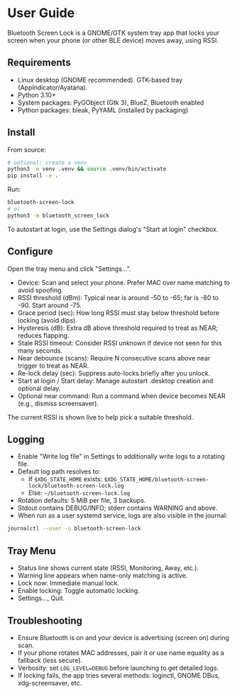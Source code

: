 # User Guide

Bluetooth Screen Lock is a GNOME/GTK system tray app that locks your screen when your phone (or other BLE device) moves away, using RSSI.

## Requirements

- Linux desktop (GNOME recommended). GTK-based tray (AppIndicator/Ayatana).
- Python 3.10+
- System packages: PyGObject (Gtk 3), BlueZ, Bluetooth enabled
- Python packages: bleak, PyYAML (installed by packaging)

## Install

From source:

```bash
# optional: create a venv
python3 -m venv .venv && source .venv/bin/activate
pip install -e .
```

Run:

```bash
bluetooth-screen-lock
# or
python3 -m bluetooth_screen_lock
```

To autostart at login, use the Settings dialog's "Start at login" checkbox.

## Configure

Open the tray menu and click "Settings…".

- Device: Scan and select your phone. Prefer MAC over name matching to avoid spoofing.
- RSSI threshold (dBm): Typical near is around -50 to -65; far is -80 to -90. Start around -75.
- Grace period (sec): How long RSSI must stay below threshold before locking (avoid dips).
- Hysteresis (dB): Extra dB above threshold required to treat as NEAR; reduces flapping.
- Stale RSSI timeout: Consider RSSI unknown if device not seen for this many seconds.
- Near debounce (scans): Require N consecutive scans above near trigger to treat as NEAR.
- Re-lock delay (sec): Suppress auto-locks briefly after you unlock.
- Start at login / Start delay: Manage autostart .desktop creation and optional delay.
- Optional near command: Run a command when device becomes NEAR (e.g., dismiss screensaver).

The current RSSI is shown live to help pick a suitable threshold.

## Logging

- Enable "Write log file" in Settings to additionally write logs to a rotating file.
- Default log path resolves to:
  - If `$XDG_STATE_HOME` exists: `$XDG_STATE_HOME/bluetooth-screen-lock/bluetooth-screen-lock.log`
  - Else: `~/bluetooth-screen-lock.log`
- Rotation defaults: 5 MiB per file, 3 backups.
- Stdout contains DEBUG/INFO; stderr contains WARNING and above.
- When run as a user systemd service, logs are also visible in the journal:

```bash
journalctl --user -u bluetooth-screen-lock
```

## Tray Menu

- Status line shows current state (RSSI, Monitoring, Away, etc.).
- Warning line appears when name-only matching is active.
- Lock now: Immediate manual lock.
- Enable locking: Toggle automatic locking.
- Settings…, Quit.

## Troubleshooting

- Ensure Bluetooth is on and your device is advertising (screen on) during scan.
- If your phone rotates MAC addresses, pair it or use name equality as a fallback (less secure).
- Verbosity: set `LOG_LEVEL=DEBUG` before launching to get detailed logs.
- If locking fails, the app tries several methods: loginctl, GNOME DBus, xdg-screensaver, etc.
